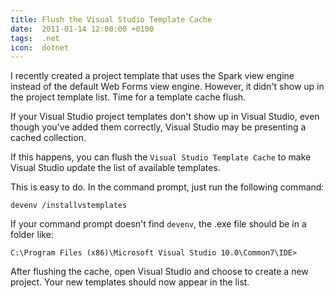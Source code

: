 ```yaml
---
title: Flush the Visual Studio Template Cache
date:  2011-01-14 12:00:00 +0100
tags:  .net
icon:  dotnet
---
```


I recently created a project template that uses the Spark view engine
instead of the default Web Forms view engine. However, it didn't show
up in the project template list. Time for a template cache flush.

If your Visual Studio project templates don't show up in Visual Studio,
even though you've added them correctly, Visual Studio may be presenting
a cached collection.

If this happens, you can flush the `Visual Studio Template Cache` to
make Visual Studio update the list of available templates.

This is easy to do. In the command prompt, just run the following command:

```
devenv /installvstemplates
```

If your command prompt doesn't find `devenv`, the .exe file should be
in a folder like:

```
C:\Program Files (x86)\Microsoft Visual Studio 10.0\Common7\IDE>
```

After flushing the cache, open Visual Studio and choose to create a new
project. Your new templates should now appear in the list.